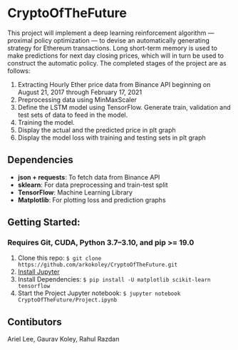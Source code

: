 # CryptoOfTheFuture

This project will implement a deep learning reinforcement algorithm — proximal policy optimization — to devise an automatically generating strategy for Ethereum transactions. Long short-term memory is used to make predictions for next day closing prices, which will in turn be used to construct the automatic policy. The completed stages of the project are as follows:

1. Extracting Hourly Ether price data from Binance API beginning on August 21, 2017 through February 17, 2021
2. Preprocessing data using MinMaxScaler
3. Define the LSTM model using TensorFlow. Generate train, validation and test sets of data to feed in the model.
4. Training the model.
6. Display the actual and the predicted price in plt graph
7. Display the model loss with training and testing sets in plt graph

## Dependencies

* **json + requests**: To fetch data from Binance API
* **sklearn**: For data preprocessing and train-test split
* **TensorFlow**: Machine Learning Library
* **Matplotlib**: For plotting loss and prediction graphs

## Getting Started:

### Requires Git, CUDA, Python 3.7–3.10, and pip >= 19.0

1. Clone this repo: `$ git clone https://github.com/arkokoley/CryptoOfTheFuture.git`
2. [Install Jupyter](https://jupyter.org/install)
3. Install Dependencies: `$ pip install -U matplotlib scikit-learn tensorflow`
4. Start the Project Jupyter notebook: `$ jupyter notebook CryptoOfTheFuture/Project.ipynb`

## Contibutors

Ariel Lee, Gaurav Koley, Rahul Razdan
